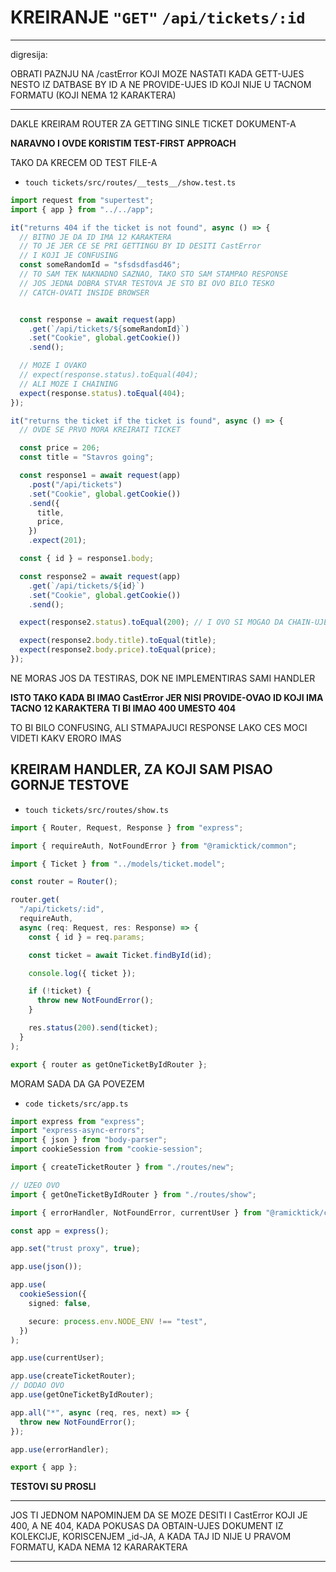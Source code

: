 # KREIRANJE `"GET"` `/api/tickets/:id`

***

digresija:

OBRATI PAZNJU NA /castError KOJI MOZE NASTATI KADA GETT-UJES NESTO IZ DATBASE BY ID A NE PROVIDE-UJES ID KOJI NIJE U TACNOM FORMATU (KOJI NEMA 12 KARAKTERA)

***

DAKLE KREIRAM ROUTER ZA GETTING SINLE TICKET DOKUMENT-A

**NARAVNO I OVDE KORISTIM TEST-FIRST APPROACH**

TAKO DA KRECEM OD TEST FILE-A

- `touch tickets/src/routes/__tests__/show.test.ts`

```ts
import request from "supertest";
import { app } from "../../app";

it("returns 404 if the ticket is not found", async () => {
  // BITNO JE DA ID IMA 12 KARAKTERA
  // TO JE JER CE SE PRI GETTINGU BY ID DESITI CastError
  // I KOJI JE CONFUSING
  const someRandomId = "sfsdsdfasd46";
  // TO SAM TEK NAKNADNO SAZNAO, TAKO STO SAM STAMPAO RESPONSE
  // JOS JEDNA DOBRA STVAR TESTOVA JE STO BI OVO BILO TESKO 
  // CATCH-OVATI INSIDE BROWSER


  const response = await request(app)
    .get(`/api/tickets/${someRandomId}`)
    .set("Cookie", global.getCookie())
    .send();

  // MOZE I OVAKO
  // expect(response.status).toEqual(404);
  // ALI MOZE I CHAINING
  expect(response.status).toEqual(404);
});

it("returns the ticket if the ticket is found", async () => {
  // OVDE SE PRVO MORA KREIRATI TICKET

  const price = 206;
  const title = "Stavros going";

  const response1 = await request(app)
    .post("/api/tickets")
    .set("Cookie", global.getCookie())
    .send({
      title,
      price,
    })
    .expect(201);

  const { id } = response1.body;

  const response2 = await request(app)
    .get(`/api/tickets/${id}`)
    .set("Cookie", global.getCookie())
    .send();

  expect(response2.status).toEqual(200); // I OVO SI MOGAO DA CHAIN-UJES ALI NEMA VEZE

  expect(response2.body.title).toEqual(title);
  expect(response2.body.price).toEqual(price);
});

```

NE MORAS JOS DA TESTIRAS, DOK NE IMPLEMENTIRAS SAMI HANDLER

**ISTO TAKO KADA BI IMAO CastError JER NISI PROVIDE-OVAO ID KOJI IMA TACNO 12 KARAKTERA TI BI IMAO 400 UMESTO 404**

TO BI BILO CONFUSING, ALI STMAPAJUCI RESPONSE LAKO CES MOCI VIDETI KAKV ERORO IMAS

## KREIRAM HANDLER, ZA KOJI SAM PISAO GORNJE TESTOVE

- `touch tickets/src/routes/show.ts`

```ts
import { Router, Request, Response } from "express";

import { requireAuth, NotFoundError } from "@ramicktick/common";

import { Ticket } from "../models/ticket.model";

const router = Router();

router.get(
  "/api/tickets/:id",
  requireAuth,
  async (req: Request, res: Response) => {
    const { id } = req.params;

    const ticket = await Ticket.findById(id);

    console.log({ ticket });

    if (!ticket) {
      throw new NotFoundError();
    }

    res.status(200).send(ticket);
  }
);

export { router as getOneTicketByIdRouter };

```

MORAM SADA DA GA POVEZEM

- `code tickets/src/app.ts`

```ts
import express from "express";
import "express-async-errors";
import { json } from "body-parser";
import cookieSession from "cookie-session";

import { createTicketRouter } from "./routes/new";

// UZEO OVO
import { getOneTicketByIdRouter } from "./routes/show";

import { errorHandler, NotFoundError, currentUser } from "@ramicktick/common";

const app = express();

app.set("trust proxy", true);

app.use(json());

app.use(
  cookieSession({
    signed: false,

    secure: process.env.NODE_ENV !== "test",
  })
);

app.use(currentUser);

app.use(createTicketRouter);
// DODAO OVO
app.use(getOneTicketByIdRouter);

app.all("*", async (req, res, next) => {
  throw new NotFoundError();
});

app.use(errorHandler);

export { app };

```

**TESTOVI SU PROSLI**

***

JOS TI JEDNOM NAPOMINJEM DA SE MOZE DESITI I CastError KOJI JE 400, A NE 404, KADA POKUSAS DA OBTAIN-UJES DOKUMENT IZ KOLEKCIJE, KORISCENJEM _id-JA, A KADA TAJ ID NIJE U PRAVOM FORMATU, KADA NEMA 12 KARARAKTERA

***
